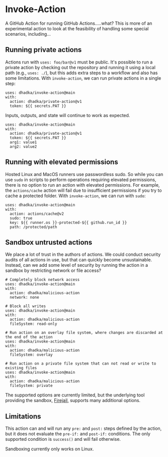 # Invoke-Action

A GitHub Action for running GitHub Actions.....what?  This is more of an experimental action to look at
the feasibility of handling some special scenarios, including...

## Running private actions

Actions run with `uses: foo/bar@v1` must be public.  It's possible to run a private action by checking out the repository
and running it using a local path (e.g., `uses: ./`), but this adds extra steps to a workflow and also has some limitations.
With `invoke-action`, we can run private actions in a single step:

```
uses: dhadka/invoke-action@main
with:
  action: dhadka/private-action@v1
  token: ${{ secrets.PAT }}
```

Inputs, outputs, and state will continue to work as expected.

```
uses: dhadka/invoke-action@main
with:
  action: dhadka/private-action@v1
  token: ${{ secrets.PAT }}
  arg1: value1
  arg2: value2
```

## Running with elevated permissions

Hosted Linux and MacOS runners use passwordless sudo.  So while you can use `sudo` in scripts to perform
operations requiring elevated permissions, there is no option to run an action with elevated permissions.
For example, the `actions/cache` action will fail due to insufficient permissions if you try to cache a
protected folder.  With `invoke-action`, we can run with `sudo`:

```
uses: dhadka/invoke-action@main
with:
  action: actions/cache@v2
  sudo: true
  key: ${{ runner.os }}-protected-${{ github.run_id }}
  path: /protected/path
```

## Sandbox untrusted actions

We place a lot of trust in the authors of actions.  We could conduct security audits of all actions in use, but that can
quickly become unsustainable.  Instead, can we add some level of security by running the action in a sandbox by restricting
network or file access?

```
# Completely block network access
uses: dhadka/invoke-action@main
with:
  action: dhadka/malicious-action
  network: none

# Block all writes
uses: dhadka/invoke-action@main
with:
  action: dhadka/malicious-action
  fileSystem: read-only

# Run action on an overlay file system, where changes are discarded at the end of the action
uses: dhadka/invoke-action@main
with:
  action: dhadka/malicious-action
  fileSystem: overlay

# Run action on a private file system that can not read or write to existing files
uses: dhadka/invoke-action@main
with:
  action: dhadka/malicious-action
  fileSystem: private
```

The supported options are currently limited, but the underlying tool providing the sandbox,
[Firejail](https://firejail.wordpress.com/features-3/man-firejail/), supports many additional options.

## Limitations

This action can and will run any `pre:` and `post:` steps defined by the action, but it does not evaluate the `pre-if:` and
`post-if:` conditions.  The only supported condition is `success()` and will fail otherwise.

Sandboxing currently only works on Linux.
